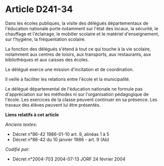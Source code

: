 # Article D241-34

Dans les écoles publiques, la visite des délégués départementaux de l'éducation nationale porte notamment sur l'état des
locaux, la sécurité, le chauffage et l'éclairage, le mobilier scolaire et le matériel d'enseignement, sur l'hygiène, la
fréquentation scolaire.

La fonction des délégués s'étend à tout ce qui touche à la vie scolaire, notamment aux centres de loisirs, aux transports,
aux restaurants, aux bibliothèques et aux caisses des écoles.

Le délégué exerce une mission d'incitation et de coordination.

Il veille à faciliter les relations entre l'école et la municipalité.

Le délégué départemental de l'éducation nationale ne formule pas d'appréciation sur les méthodes ni sur l'organisation
pédagogique de l'école. Les exercices de la classe peuvent continuer en sa présence. Les travaux des élèves peuvent lui être
présentés.

**Liens relatifs à cet article**

_Anciens textes_:

  - Décret n°86-42 1986-01-10 art. 9, alinéas 1 à 5
  - Décret n°86-42 du 10 janvier 1986 - art. 9 (Ab)

_Codifié par_:

  - Décret n°2004-703 2004-07-13 JORF 24 février 2004
